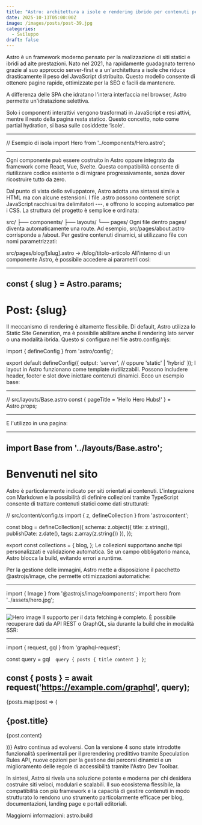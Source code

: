 ```yaml
---
title: "Astro: architettura a isole e rendering ibrido per contenuti performanti"
date: 2025-10-13T05:00:00Z
image: /images/posts/post-39.jpg
categories:
  - Sviluppo
draft: false
---
```


Astro è un framework moderno pensato per la realizzazione di siti statici e ibridi ad alte prestazioni. Nato nel 2021, ha rapidamente guadagnato terreno grazie al suo approccio server-first e a un'architettura a isole che riduce drasticamente il peso del JavaScript distribuito. Questo modello consente di ottenere pagine rapide, ottimizzate per la SEO e facili da mantenere.

A differenza delle SPA che idratano l'intera interfaccia nel browser, Astro permette un'idratazione selettiva.

Solo i componenti interattivi vengono trasformati in JavaScript e resi attivi, mentre il resto della pagina resta statico. Questo concetto, noto come partial hydration, si basa sulle cosiddette ‘isole'.

---

// Esempio di isola
import Hero from '../components/Hero.astro';

---

<main>
  <Hero client:visible />
</main>
Ogni componente può essere costruito in Astro oppure integrato da framework come React, Vue, Svelte. Questa compatibilità consente di riutilizzare codice esistente o di migrare progressivamente, senza dover ricostruire tutto da zero.

Dal punto di vista dello sviluppatore, Astro adotta una sintassi simile a HTML ma con alcune estensioni. I file .astro possono contenere script JavaScript racchiusi tra delimitatori ---, e offrono lo scoping automatico per i CSS. La struttura del progetto è semplice e ordinata:

src/
├── components/
├── layouts/
└── pages/
Ogni file dentro pages/ diventa automaticamente una route. Ad esempio, src/pages/about.astro corrisponde a /about. Per gestire contenuti dinamici, si utilizzano file con nomi parametrizzati:

src/pages/blog/[slug].astro → /blog/titolo-articolo
All'interno di un componente Astro, è possibile accedere ai parametri così:

---

## const { slug } = Astro.params;

<h1>Post: {slug}</h1>
Il meccanismo di rendering è altamente flessibile. Di default, Astro utilizza lo Static Site Generation, ma è possibile abilitare anche il rendering lato server o una modalità ibrida. Questo si configura nel file astro.config.mjs:

import { defineConfig } from 'astro/config';

export default defineConfig({
output: 'server', // oppure 'static' | 'hybrid'
});
I layout in Astro funzionano come template riutilizzabili. Possono includere header, footer e slot dove iniettare contenuti dinamici. Ecco un esempio base:

---

// src/layouts/Base.astro
const { pageTitle = 'Hello Hero Hubs!' } = Astro.props;

---

<html lang="en">
  <head>
    <title>{pageTitle}</title>
  </head>
  <body>
    <slot />
  </body>
</html>
E l'utilizzo in una pagina:

---

## import Base from '../layouts/Base.astro';

<Base pageTitle="Superhero">
  <h1>Benvenuti nel sito</h1>
</Base>
Astro è particolarmente indicato per siti orientati ai contenuti. L'integrazione con Markdown e la possibilità di definire collezioni tramite TypeScript consente di trattare contenuti statici come dati strutturati:

// src/content/config.ts
import { z, defineCollection } from 'astro:content';

const blog = defineCollection({
schema: z.object({
title: z.string(),
publishDate: z.date(),
tags: z.array(z.string())
}),
});

export const collections = {
blog,
};
Le collezioni supportano anche tipi personalizzati e validazione automatica. Se un campo obbligatorio manca, Astro blocca la build, evitando errori a runtime.

Per la gestione delle immagini, Astro mette a disposizione il pacchetto @astrojs/image, che permette ottimizzazioni automatiche:

---

import { Image } from '@astrojs/image/components';
import hero from '../assets/hero.jpg';

---

<Image src={hero} width={400} alt="Hero image" />
Il supporto per il data fetching è completo. È possibile recuperare dati da API REST o GraphQL, sia durante la build che in modalità SSR:

---

import { request, gql } from 'graphql-request';

const query = gql`  query {
    posts {
      title
      content
    }
  }`;

## const { posts } = await request('https://example.com/graphql', query);

{posts.map(post => (

  <article>
    <h2>{post.title}</h2>
    <p>{post.content}</p>
  </article>
))}
Astro continua ad evolversi. Con la versione 4 sono state introdotte funzionalità sperimentali per il prerendering predittivo tramite Speculation Rules API, nuove opzioni per la gestione dei percorsi dinamici e un miglioramento delle regole di accessibilità tramite l'Astro Dev Toolbar.

In sintesi, Astro si rivela una soluzione potente e moderna per chi desidera costruire siti veloci, modulari e scalabili. Il suo ecosistema flessibile, la compatibilità con più framework e la capacità di gestire contenuti in modo strutturato lo rendono uno strumento particolarmente efficace per blog, documentazioni, landing page e portali editoriali.

Maggiorni informazioni: astro.build
